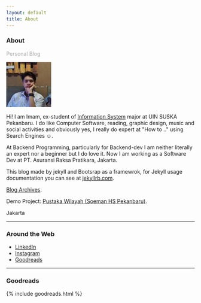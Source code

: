 ```yaml
---
layout: default
title: About
---
```

<h3>About</h3>
<p style="color:darkgray">Personal Blog</p>
<img class="profile-picture img-responsive img-thumbnail" src="/assets/img/index.jpeg" alt="author">

Hi! I am Imam, <span class="text-danger">ex</span>-student of <a href="https://uin-suska.ac.id" target="_blank">Information System</a> major at UIN SUSKA Pekanbaru. I do like Computer Software, reading, graphic design, music and social activities and obviously yes, I really do expert at "How to .." using Search Engines ☺.

At Backend Programming, particularly for Backend-dev I am neither literally an expert nor a beginner but I do love it. 
Now I am working as a Software Dev at PT. Asuransi Raksa Pratikara, Jakarta.

This blog made by jekyll and Bootsrap as a framewrok, for Jekyll usage documentation you can see at  <a href="https://jekyllrb.com/" target="_blank">jekyllrb.com</a>. 

<i class="fa fa-book"></i> <a href="{{ site.url }}/archives/">Blog Archives</a>.

<i class="fa fa-thumb-tack"></i> Demo Project: [Pustaka Wilayah (Soeman HS Pekanbaru)](https://imamta.000webhostapp.com).

<i class="fa fa-map-marker text-danger"></i> Jakarta
<hr>
<h3>Around the Web</h3>

- <i class="fa fa-linkedin"></i>[ LinkedIn](https://id.linkedin.com/in/imam-s-75522380)
- <i class="fa fa-instagram"></i>[ Instagram](https://instagram.com/imamsisw)
- <i class="fa fa-google"></i>[ Goodreads](https://www.goodreads.com/user/show/68293724-imam)
<hr>
<h3>Goodreads</h3>

{% include goodreads.html %}